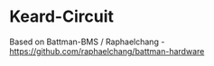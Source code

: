 # Keard-Circuit
Based on Battman-BMS / Raphaelchang - https://github.com/raphaelchang/battman-hardware
